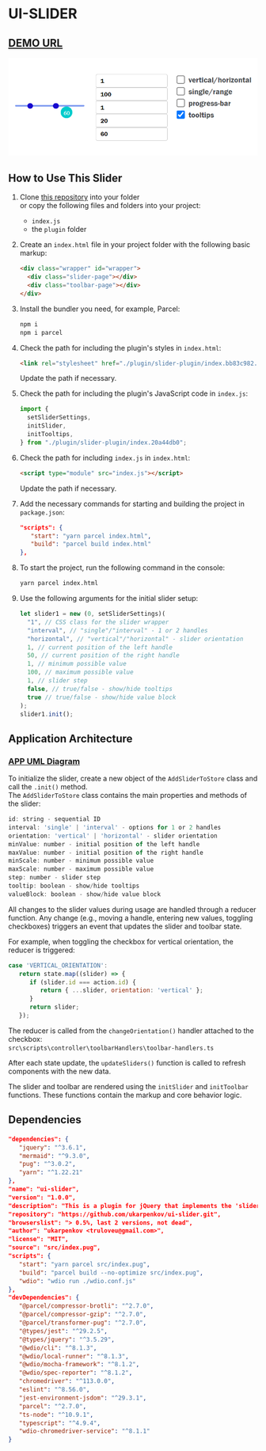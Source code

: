# UI-SLIDER

## [DEMO URL](https://ukarpenkov.github.io/ui-slider/demo/)

![](https://raw.githubusercontent.com/ukarpenkov/ui-slider/main/src/img/uislider.png)

## How to Use This Slider

1. Clone [this repository](https://github.com/ukarpenkov/get-plugin/tree/main) into your folder  
   or copy the following files and folders into your project:

   - `index.js`
   - the `plugin` folder

2. Create an `index.html` file in your project folder with the following basic markup:

   ```html
   <div class="wrapper" id="wrapper">
     <div class="slider-page"></div>
     <div class="toolbar-page"></div>
   </div>
   ```

3. Install the bundler you need, for example, Parcel:

   ```bash
   npm i
   npm i parcel
   ```

4. Check the path for including the plugin's styles in `index.html`:

   ```html
   <link rel="stylesheet" href="./plugin/slider-plugin/index.bb83c982.css" />
   ```

   Update the path if necessary.

5. Check the path for including the plugin's JavaScript code in `index.js`:

   ```javascript
   import {
     setSliderSettings,
     initSlider,
     initTooltips,
   } from "./plugin/slider-plugin/index.20a44db0";
   ```

6. Check the path for including `index.js` in `index.html`:

   ```html
   <script type="module" src="index.js"></script>
   ```

   Update the path if necessary.

7. Add the necessary commands for starting and building the project in `package.json`:

   ```json
   "scripts": {
      "start": "yarn parcel index.html",
      "build": "parcel build index.html"
   },
   ```

8. To start the project, run the following command in the console:

   ```bash
   yarn parcel index.html
   ```

9. Use the following arguments for the initial slider setup:
   ```javascript
   let slider1 = new (0, setSliderSettings)(
     "1", // CSS class for the slider wrapper
     "interval", // "single"/"interval" - 1 or 2 handles
     "horizontal", // "vertical"/"horizontal" - slider orientation
     1, // current position of the left handle
     50, // current position of the right handle
     1, // minimum possible value
     100, // maximum possible value
     1, // slider step
     false, // true/false - show/hide tooltips
     true // true/false - show/hide value block
   );
   slider1.init();
   ```

## Application Architecture

### [APP UML Diagram](https://viewer.diagrams.net/index.html?tags=%7B%7D&highlight=0000ff&edit=_blank&layers=1&nav=1#G1Ox9ASGbxKiB7AVY_K0LVlEeC8Fwm2Tb8)

To initialize the slider, create a new object of the `AddSliderToStore` class and call the `.init()` method.  
The `AddSliderToStore` class contains the main properties and methods of the slider:

```javascript
id: string - sequential ID
interval: 'single' | 'interval' - options for 1 or 2 handles
orientation: 'vertical' | 'horizontal' - slider orientation
minValue: number - initial position of the left handle
maxValue: number - initial position of the right handle
minScale: number - minimum possible value
maxScale: number - maximum possible value
step: number - slider step
tooltip: boolean - show/hide tooltips
valueBlock: boolean - show/hide value block
```

All changes to the slider values during usage are handled through a reducer function. Any change (e.g., moving a handle, entering new values, toggling checkboxes) triggers an event that updates the slider and toolbar state.

For example, when toggling the checkbox for vertical orientation, the reducer is triggered:

```javascript
case 'VERTICAL_ORIENTATION':
   return state.map((slider) => {
      if (slider.id === action.id) {
         return { ...slider, orientation: 'vertical' };
      }
      return slider;
   });
```

The reducer is called from the `changeOrientation()` handler attached to the checkbox:  
`src\scripts\controller\toolbarHandlers\toolbar-handlers.ts`

After each state update, the `updateSliders()` function is called to refresh components with the new data.

The slider and toolbar are rendered using the `initSlider` and `initToolbar` functions. These functions contain the markup and core behavior logic.

## Dependencies

```json
"dependencies": {
   "jquery": "^3.6.1",
   "mermaid": "^9.3.0",
   "pug": "^3.0.2",
   "yarn": "^1.22.21"
},
"name": "ui-slider",
"version": "1.0.0",
"description": "This is a plugin for jQuery that implements the 'slider' functionality - a special controller that allows you to drag for a given numeric value",
"repository": "https://github.com/ukarpenkov/ui-slider.git",
"browserslist": "> 0.5%, last 2 versions, not dead",
"author": "ukarpenkov <truloveu@gmail.com>",
"license": "MIT",
"source": "src/index.pug",
"scripts": {
   "start": "yarn parcel src/index.pug",
   "build": "parcel build --no-optimize src/index.pug",
   "wdio": "wdio run ./wdio.conf.js"
},
"devDependencies": {
   "@parcel/compressor-brotli": "^2.7.0",
   "@parcel/compressor-gzip": "^2.7.0",
   "@parcel/transformer-pug": "^2.7.0",
   "@types/jest": "^29.2.5",
   "@types/jquery": "^3.5.29",
   "@wdio/cli": "^8.1.3",
   "@wdio/local-runner": "^8.1.3",
   "@wdio/mocha-framework": "^8.1.2",
   "@wdio/spec-reporter": "^8.1.2",
   "chromedriver": "^113.0.0",
   "eslint": "^8.56.0",
   "jest-environment-jsdom": "^29.3.1",
   "parcel": "^2.7.0",
   "ts-node": "^10.9.1",
   "typescript": "^4.9.4",
   "wdio-chromedriver-service": "^8.1.1"
}
```
